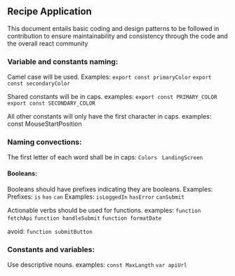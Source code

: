 ## Recipe Application

This document entails basic coding and design patterns to be followed in contribution to ensure maintainability and consistency through the code and the overall react community
### Variable and constants naming:
Camel case will be used. Examples:
`export const primaryColor`
`export const secondaryColor`

Shared constants will be in caps. examples:
`export const PRIMARY_COLOR`
`export const SECONDARY_COLOR`

All other constants will only have the first character in caps. examples:
const MouseStartPosition

### Naming convections:
The first letter of each word shall be in caps: `Colors `
`LandingScreen`

#### Booleans:
Booleans should have prefixes indicating they are booleans. Examples:
Prefixes:
`is` `has` `can`
Examples:
`isLoggedIn` `hasError` `canSubmit`

Actionable verbs should be used for functions.
examples: 
`function fetchApi`
`function handleSubmit`
`function formatDate`

avoid: `function submitButton`

### Constants and variables:
Use descriptive nouns. examples: 
`const MaxLangth`
`var apiUrl`
